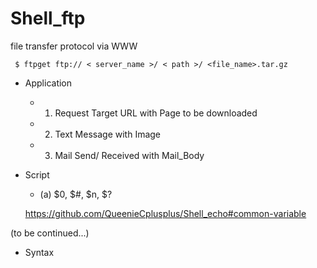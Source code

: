 # Shell_ftp
file transfer protocol via WWW

     
     $ ftpget ftp:// < server_name >/ < path >/ <file_name>.tar.gz
     
    
* Application

  * 1. Request Target URL with Page to be downloaded
 
  * 2. Text Message with Image
 
  * 3. Mail Send/ Received with Mail_Body
    
* Script

  * (a) $0, $#, $n, $?
  
  https://github.com/QueenieCplusplus/Shell_echo#common-variable

(to be continued...)

* Syntax

